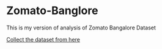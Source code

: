 # Zomato-Banglore
This is my version of analysis of Zomato Bangalore Dataset

[Collect the dataset from here](https://www.kaggle.com/himanshupoddar/zomato-bangalore-restaurants)
